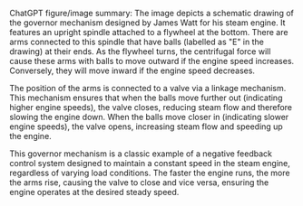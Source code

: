 ChatGPT figure/image summary: The image depicts a schematic drawing of the governor mechanism designed by James Watt for his steam engine. It features an upright spindle attached to a flywheel at the bottom. There are arms connected to this spindle that have balls (labelled as "E" in the drawing) at their ends. As the flywheel turns, the centrifugal force will cause these arms with balls to move outward if the engine speed increases. Conversely, they will move inward if the engine speed decreases.

The position of the arms is connected to a valve via a linkage mechanism. This mechanism ensures that when the balls move further out (indicating higher engine speeds), the valve closes, reducing steam flow and therefore slowing the engine down. When the balls move closer in (indicating slower engine speeds), the valve opens, increasing steam flow and speeding up the engine.

This governor mechanism is a classic example of a negative feedback control system designed to maintain a constant speed in the steam engine, regardless of varying load conditions. The faster the engine runs, the more the arms rise, causing the valve to close and vice versa, ensuring the engine operates at the desired steady speed.